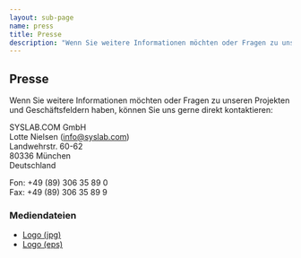 ```yaml
---
layout: sub-page
name: press
title: Presse
description: "Wenn Sie weitere Informationen möchten oder Fragen zu unseren Projekten und Geschäftsfeldern haben, können Sie uns direkt zu kontaktieren."
---
```


<section id="press">
<div class="container">
<h1>Presse</h1>


<p>Wenn Sie weitere Informationen möchten oder Fragen zu unseren Projekten und Geschäftsfeldern haben, können Sie uns gerne direkt kontaktieren:</p>

<p>
SYSLAB.COM GmbH<br>
Lotte Nielsen (<a href="mailto:info@syslab.com">info@syslab.com</a>) <br>
Landwehrstr. 60-62<br>
80336 München<br>
Deutschland</p>

<p>Fon:  +49 (89) 306 35 89 0<br>
Fax: +49 (89) 306 35 89 9
</p>

<h3>Mediendateien</h3>
<ul>
    <li><a href="/media/logo_syslabcom.jpg">Logo  (jpg)</a></li>
    <li><a href="/media/logo_syslabcom.eps">Logo  (eps)</a></li>
</ul>

</div>
</section>

